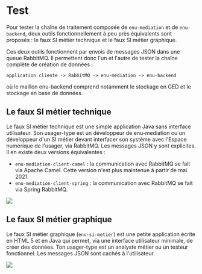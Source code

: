 # Test

Pour tester la chaîne de traitement composée de `enu-mediation` et de `enu-backend`, deux outils 
fonctionnellement à peu près équivalents sont proposés :
le faux SI métier technique et le faux SI métier graphique.

Ces deux outils fonctionnent par envois de messages JSON dans une queue RabbitMQ.
Il permettent donc l'un et l'autre de tester la chaîne complète de création de données :

```application cliente -> RabbitMQ -> enu-mediation -> enu-backend```

où le maillon enu-backend comprend notamment le stockage en GED et le stockage en base de données. 

## Le faux SI métier technique

Le faux SI métier technique est une simple application Java sans interface utilisateur.
Son usager-type est un développeur de enu-mediation ou un développeur d'un SI métier
devant interfacer son système avec l'Espace numérique de l'usager, via RabbitMQ.
Les messages JSON y sont explicites.
Il en existe deux versions équivalentes :
- `enu-mediation-client-camel` : la communication avec RabbitMQ se fait via Apache Camel.
  Cette version n'est plus maintenue à partir de mai 2021.
- `enu-mediation-client-spring` : la communication avec RabbitMQ se fait via Spring RabbitMQ.

![](images/faux_si_metier_technique.jpg)

## Le faux SI métier graphique

Le faux SI métier graphique (`enu-si-metier`) est une petite application écrite en HTML 5 et en Java
qui permet, via une interface utilisateur minimale, de créer des données.
Ton usager-type est un analyste métier ou un testeur fonctionnel.
Les messages JSON sont cachés à l'utilisateur.

![](images/faux_si_metier.jpg)
